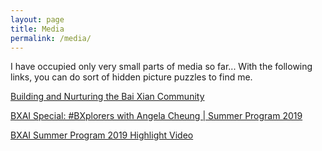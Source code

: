 ```yaml
---
layout: page
title: Media
permalink: /media/
---
```


I have occupied only very small parts of media so far... With the following links, you can do sort of hidden picture puzzles to find me.

[Building and Nurturing the Bai Xian Community](https://www.bxai.org/building-and-nurturing-the-bai-xian-community/)

[BXAI Special: #BXplorers with Angela Cheung | Summer Program 2019](https://youtu.be/CeiqLpNeGBg)

[BXAI Summer Program 2019 Highlight Video](https://youtu.be/vV_K-4-g-JU)

